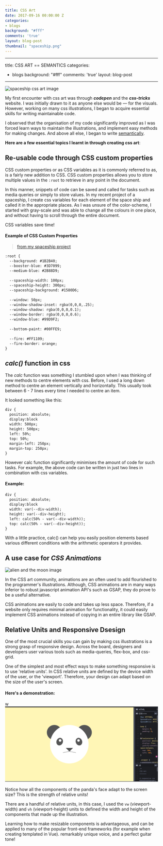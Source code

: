 ```yaml
---
title: CSS Art
date: 2017-09-16 00:00:00 Z
categories:
- blogs
background: "#fff"
comments: 'true'
layout: blog-post
thumbnail: "spaceship.png"
---
```


---
title: CSS ART == SEMANTICS
categories:
- blogs
background: "#fff"
comments: 'true'
layout: blog-post
---

![spaceship css art image](/img/spaceship.png)

My first encounter with css art was through ***codepen*** and the ***css-tricks*** website.
I was initially drawn to it as anyone else would be — for the visuals. However, working on many css illustrations, I began to acquire essential skills for writing maintainable code.

I observed that the organisation of my code significantly improved as I was forced learn ways to maintain the illustrations, and implement easy methods for making changes. And above all else, I began to write [semantically](https://boagworld.com/dev/semantic-code-what-why-how/).   

**Here are a few essential topics I learnt in through creating css art**:

## Re-usable code through CSS custom properties

CSS custom properties or as CSS variables as it is commonly referred to as, is a fairly new addition to CSS. CSS custom properties allows you to store multiple values in the `:root` to retrieve in any point in the document.

In this manner, snippets of code can be saved and called for tasks such as media queries or simply to store values. In my recent project of a spaceship, I create css variables for each element of the space ship and called it in the appropriate places. As I was unsure of the color-scheme, I started with gray-scale and was able to change all the colours in one place, and without having to scroll through the entire document.

CSS variables save time!

#### Example of CSS Custom Properties
> [from my spaceship project](https://codepen.io/mentezz/pen/oRymgg?editors=0110)

````
:root {
  --background: #1B2B40;
  --booster-blue: #3D7099;
  --medium-blue: #2B88D9;

  --spaceship-width: 100px;
  --spaceship-height: 300px;
  --spaceship-background: #1580D6;

  --window: 50px;
  --window-shadow-inset: rgba(0,0,0,.25);
  --window-shadow: rgba(0,0,0,0.1);
  --window-border: rgba(0,0,0,0.6);
  --window-blue: #99D9F2;

  --bottom-paint: #00FFE9;

  --fire: #FF1109;
  --fire-border: orange;
}
````

## ***calc()*** function in css
The *calc* function was something I stumbled upon when I was thinking of new methods to centre elements with css. Before, I used a long down method to centre an element vertically and horizontally. This usually took between  6 - 7 lines every time I needed to centre an item.

It looked something like this:

````
div {
  position: absolute;
  display:block
  width: 500px;
  height: 500px;
  left: 50%;
  top: 50%;
  margin-left: 250px;
  margin-top: 250px;
}
````

However calc function significantly minimises the amount of code for such tasks. For example, the above code can be written in just two lines in combination with css variables.

#### Example:

````
div {
  position: absolute;
  display:block
  width: var(--div-width);
  height: var(--div-height);
  left: calc(50% - var(--div-width));
  top: calc(50% - var(--div-height));
}
````

With a little practice, calc() can help you easily position elements based various different conditions with the arithmetic operators it provides.

## A use case for ***CSS Animations***

![alien and the moon image](/img/alien.gif)

In the CSS art community, animations are an often used to add flourished to the programmer's illustrations. Although, CSS animations are in many ways inferior to robust javascript animation API's such as GSAP, they do prove to be a useful alternative.

CSS animations are easily to code and takes up less space. Therefore, if a website only requires minimal animation for functionality, it could easily implement CSS animations instead of copying in an entire library like GSAP.

## Relative Units and Responsive Dsesign

One of the most crucial skills you can gain by making css illustrations is a strong grasp of responsive design. Across the board, designers and developers user various tools such as media-queries, flex-box, and css-grid.

One of the simplest and most effect ways to make something responsive is to use 'relative units'. In CSS relative units are defined by the device width of the user, or the 'viewport'. Therefore, your design can adapt based on the size of the user's screen.

#### Here's a demonstration:
w
![link](/assets/img/panda.gif)

Notice how all the components of the panda's face adapt to the screen size? This is the strength of relative units!

There are a handful of relative units, in this case, I used the ```vw``` (viewport-width) and ```vh``` (viewport-height) units to defined the width and height of the components that made up the illustration.

Learning how to make resizable components is advantageous, and can be applied to many of the popular front-end frameworks (for example when creating templated in Vue).
remarkably unique voice, and a perfect guitar tone!
